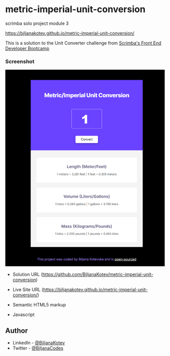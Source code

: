 # metric-imperial-unit-conversion
 scrimba solo project module 3 
 
 https://biljanakotev.github.io/metric-imperial-unit-conversion/

This is a solution to the Unit Converter challenge from [Scrimba's Front End Developer Bootcamp](https://scrimba.com/bootcamp)

 ### Screenshot
 
 ![image info](/images/screenshot.png)

- Solution URL  (https://github.com/BiljanaKotev/metric-imperial-unit-conversion)
- Live Site URL (https://biljanakotev.github.io/metric-imperial-unit-conversion/)

- Semantic HTML5 markup
- Javascript

## Author

- LinkedIn - [@BiljanaKotev](https://www.linkedin.com/in/biljana-kotevska/)
- Twitter - [@BiljanaCodes](https://twitter.com/BiljanaCodes)
